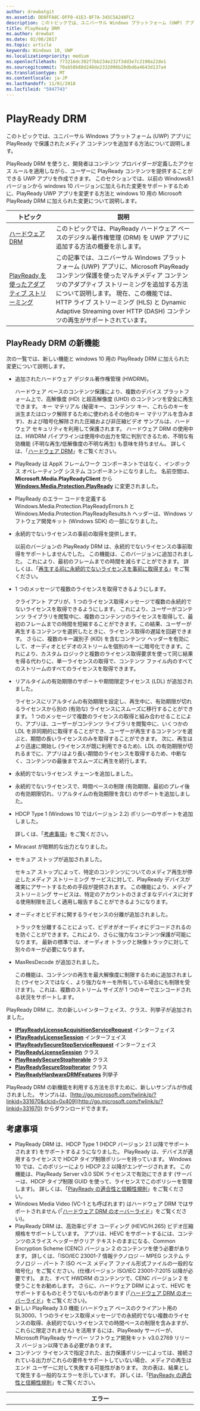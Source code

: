 ```yaml
---
author: drewbatgit
ms.assetid: DD8FFA8C-DFF0-41E3-8F7A-345C5A248FC2
description: このトピックでは、ユニバーサル Windows プラットフォーム (UWP) アプリに PlayReady で保護されたメディア コンテンツを追加する方法について説明します。
title: PlayReady DRM
ms.author: drewbat
ms.date: 02/08/2017
ms.topic: article
keywords: Windows 10, UWP
ms.localizationpriority: medium
ms.openlocfilehash: 773216dc392f7bb234e232f3dd3e7c2190a22de1
ms.sourcegitcommit: 70ab58b88d248de2332096b20dbd6a4643d137a4
ms.translationtype: MT
ms.contentlocale: ja-JP
ms.lasthandoff: 11/01/2018
ms.locfileid: "5947743"
---
```

# <a name="playready-drm"></a>PlayReady DRM



このトピックでは、ユニバーサル Windows プラットフォーム (UWP) アプリに PlayReady で保護されたメディア コンテンツを追加する方法について説明します。

PlayReady DRM を使うと、開発者はコンテンツ プロバイダーが定義したアクセス ルールを適用しながら、ユーザーに PlayReady コンテンツを提供することができる UWP アプリを作成できます。 このセクションでは、以前の Windows8.1 バージョンから windows 10 バージョンに加えられた変更をサポートするために、PlayReady UWP アプリを変更する方法と windows 10 用の Microsoft PlayReady DRM に加えられた変更について説明します。
 
| トピック                                                                     | 説明                                                                                                                                                                                                                                                                             |
|---------------------------------------------------------------------------|-----------------------------------------------------------------------------------------------------------------------------------------------------------------------------------------------------------------------------------------------------------------------------------------|
| [ハードウェア DRM](hardware-drm.md)                                           | このトピックでは、PlayReady ハードウェア ベースのデジタル著作権管理 (DRM) を UWP アプリに追加する方法の概要を示します。                                                                                                                                                                 |
| [PlayReady を使ったアダプティブ ストリーミング](adaptive-streaming-with-playready.md) | この記事では、ユニバーサル Windows プラットフォーム (UWP) アプリに、Microsoft PlayReady コンテンツ保護を使ったマルチメディア コンテンツのアダプティブ ストリーミングを追加する方法について説明します。 現在、この機能では、HTTP ライブ ストリーミング (HLS) と Dynamic Adaptive Streaming over HTTP (DASH) コンテンツの再生がサポートされています。 |

## <a name="whats-new-in-playready-drm"></a>PlayReady DRM の新機能

次の一覧では、新しい機能と windows 10 用の PlayReady DRM に加えられた変更について説明します。

-   追加されたハードウェア デジタル著作権管理 (HWDRM)。

    ハードウェア ベースのコンテンツ保護により、複数のデバイス プラットフォーム上で、高解像度 (HD) と超高解像度 (UHD) のコンテンツを安全に再生できます。 キー マテリアル (秘密キー、コンテンツ キー、これらのキーを派生またはロック解除するために使われるその他のキー マテリアルを含みます)、および暗号化解除された圧縮および非圧縮ビデオ サンプルは、ハードウェア セキュリティを利用して保護されます。 ハードウェア DRM の使用中は、HWDRM パイプラインは使用中の出力を常に判別できるため、不明な有効機能 (不明な再生/低解像度の不明な再生) も意味を持ちません。 詳しくは、「[ハードウェア DRM](hardware-drm.md)」をご覧ください。

-   PlayReady は AppX フレームワーク コンポーネントではなく、インボックス オペレーティング システム コンポーネントになりました。 名前空間は、**Microsoft.Media.PlayReadyClient** から [**Windows.Media.Protection.PlayReady**](https://msdn.microsoft.com/library/windows/apps/dn986454) に変更されました。
-   PlayReady のエラー コードを定義する Windows.Media.Protection.PlayReadyErrors.h と Windows.Media.Protection.PlayReadyResults.h ヘッダーは、Windows ソフトウェア開発キット (Windows SDK) の一部になりました。
-   永続的でないライセンスの事前の取得を提供します。

    以前のバージョンの PlayReady DRM は、永続的でないライセンスの事前取得をサポートしませんでした。 この機能は、このバージョンに追加されました。 これにより、最初のフレームまでの時間を減らすことができます。 詳しくは、「[再生する前に永続的でないライセンスを事前に取得する](#proactively-acquire-a-non-persistent-license-before-playback)」をご覧ください。

-   1 つのメッセージで複数のライセンスを取得できるようにします。

    クライアント アプリが、1 つのライセンス取得メッセージで複数の永続的でないライセンスを取得できるようにします。 これにより、ユーザーがコンテンツ ライブラリを閲覧中に、複数のコンテンツのライセンスを取得して、最初のフレームまでの時間を短縮することができます。この結果、ユーザーが再生するコンテンツを選択したときに、ライセンス取得の遅延を回避できます。 さらに、複数のキー識別子 (KID) を含むコンテンツ ヘッダーを有効にして、オーディオとビデオのストリームを個別のキーに暗号化できます。これにより、カスタム ロジックと複数のライセンス取得要求を使って同じ結果を得る代わりに、単一ライセンスの取得で、コンテンツ ファイル内のすべてのストリームのすべてのライセンスを取得できます。

-   リアルタイムの有効期限のサポートや期間限定ライセンス (LDL) が追加されました。

    ライセンスにリアルタイムの有効期限を設定し、再生中に、有効期限が切れるライセンスから別の (有効な) ライセンスにスムーズに移行することができます。 1 つのメッセージで複数のライセンスの取得と組み合わせることにより、アプリは、ユーザーがコンテンツ ライブラリを閲覧中に、いくつかの LDL を非同期的に取得することができ、ユーザーが再生するコンテンツを選ぶと、期間の長いライセンスのみを取得することができます。 次に、再生はより迅速に開始し (ライセンスが既に利用できるため)、LDL の有効期限が切れるまでに、アプリはより長い期間のライセンスを取得するため、中断なく、コンテンツの最後までスムーズに再生を続行します。

-   永続的でないライセンス チェーンを追加しました。
-   永続的でないライセンスで、時間ベースの制限 (有効期限、最初のプレイ後の有効期限切れ、リアルタイムの有効期限を含む) のサポートを追加しました。
-   HDCP Type 1 (Windows 10 ではバージョン 2.2) ポリシーのサポートを追加しました。

    詳しくは、「[考慮事項](#things-to-consider)」をご覧ください。

-   Miracast が暗黙的な出力となりました。
-   セキュア ストップが追加されました。

    セキュア ストップによって、特定のコンテンツについてのメディア再生が停止したメディア ストリーミング サービスに対して、PlayReady デバイスが確実にアサートするための手段が提供されます。 この機能により、メディア ストリーミング サービスは、特定のアカウントのさまざまなデバイスに対する使用制限を正しく適用し報告することができるようになります。

-   オーディオとビデオに関するライセンスの分離が追加されました。

    トラックを分離することによって、ビデオがオーディオにデコードされるのを防ぐことができます。これにより、さらに強力なコンテンツ保護が可能になります。 最新の標準では、オーディオ トラックと映像トラックに対して別々のキーが必要になります。

-   MaxResDecode が追加されました。

    この機能は、コンテンツの再生を最大解像度に制限するために追加されました (ライセンスではなく、より強力なキーを所有している場合にも制限を受けます)。 これは、複数のストリーム サイズが 1 つのキーでエンコードされる状況をサポートします。

PlayReady DRM に、次の新しいインターフェイス、クラス、列挙子が追加されました。

-   [**IPlayReadyLicenseAcquisitionServiceRequest**](https://msdn.microsoft.com/library/windows/apps/dn986077) インターフェイス
-   [**IPlayReadyLicenseSession**](https://msdn.microsoft.com/library/windows/apps/dn986080) インターフェイス
-   [**IPlayReadySecureStopServiceRequest**](https://msdn.microsoft.com/library/windows/apps/dn986090) インターフェイス
-   [**PlayReadyLicenseSession**](https://msdn.microsoft.com/library/windows/apps/dn986309) クラス
-   [**PlayReadySecureStopIterable**](https://msdn.microsoft.com/library/windows/apps/dn986371) クラス
-   [**PlayReadySecureStopIterator**](https://msdn.microsoft.com/library/windows/apps/dn986375) クラス
-   [**PlayReadyHardwareDRMFeatures**](https://msdn.microsoft.com/library/windows/apps/dn986265) 列挙子

PlayReady DRM の新機能を利用する方法を示すために、新しいサンプルが作成されました。 サンプルは、[http://go.microsoft.com/fwlink/p/?linkid=331670&clcid=0x409](http://go.microsoft.com/fwlink/p/?linkid=331670) からダウンロードできます。

## <a name="things-to-consider"></a>考慮事項

-   PlayReady DRM は、HDCP Type 1 (HDCP バージョン 2.1 以降でサポートされます) をサポートするようになりました。 PlayReady は、デバイスが適用するライセンスで HDCP タイプ制限ポリシーを持っています。 Windows 10 では、このポリシーにより HDCP 2.2 以降がエンゲージされます。 この機能は、PlayReady Server v3.0 SDK ライセンスで有効にできます (サーバーは、HDCP タイプ制限 GUID を使って、ライセンスでこのポリシーを管理します)。 詳しくは、「[PlayReady の適合性と信頼性規則](http://www.microsoft.com/playready/licensing/compliance/)」をご覧ください。
-   Windows Media Video (VC-1 とも呼ばれます) はハードウェア DRM ではサポートされません (「[ハードウェア DRM のオーバーライド](hardware-drm.md#override-hardware-drm)」をご覧ください)。
-   PlayReady DRM は、高効率ビデオ コーディング (HEVC/H.265) ビデオ圧縮規格をサポートしています。 アプリは、HEVC をサポートするには、コンテンツのスライス ヘッダーがクリア テキストのままになる、Common Encryption Scheme (CENC) バージョン 2 のコンテンツを使う必要があります。 詳しくは、「ISO/IEC 23001-7 情報テクノロジ -- MPEG システム テクノロジ -- パート 7: ISO ベース メディア ファイル形式ファイルの一般的な暗号化」をご覧ください。(仕様バージョン ISO/IEC 23001-7:2015 以降が必要です)。 また、すべて HWDRM のコンテンツで、CENC バージョン 2 を使うことをお勧めします。 さらに、ハードウェア DRM によって、HEVC をサポートするものとそうでないものがあります (「[ハードウェア DRM のオーバーライド](hardware-drm.md#override-hardware-drm)」をご覧ください)。
-   新しい PlayReady 3.0 機能 (ハードウェア ベースのクライアント用の SL3000、1 つのライセンス取得メッセージでの永続的でない複数のライセンスの取得、永続的でないライセンスでの時間ベースの制限を含みますが、これらに限定されません) を活用するには、PlayReady サーバーが、Microsoft PlayReady サーバー ソフトウェア開発キット v3.0.2769 リリース バージョン以降である必要があります。
-   コンテンツ ライセンスで指定された、出力保護ポリシーによっては、接続されている出力がこれらの要件をサポートしていない場合、メディアの再生はエンド ユーザーに対して失敗する可能性があります。 次の表は、結果として発生する一般的なエラーを示しています。 詳しくは、「[PlayReady の適合性と信頼性規則](http://www.microsoft.com/playready/licensing/compliance/)」をご覧ください。

| エラー                                                   | 値      | 説明                                                                                                                                                                                                                                                                                                                                                                                                                                                                                                 |
|---------------------------------------------------------|------------|-------------------------------------------------------------------------------------------------------------------------------------------------------------------------------------------------------------------------------------------------------------------------------------------------------------------------------------------------------------------------------------------------------------------------------------------------------------------------------------------------------------|
| ERROR\_GRAPHICS\_OPM\_OUTPUT\_DOES\_NOT\_SUPPORT\_HDCP  | 0xC0262513 | ライセンスの出力保護ポリシーでは、モニターが HDCP をエンゲージする必要がありますが、HDCP をエンゲージできませんでした。                                                                                                                                                                                                                                                                                                                                                                                              |
| MF\_E\_POLICY\_UNSUPPORTED                              | 0xC00D7159 | ライセンスの出力保護ポリシーでは、モニターが HDCP Type 1 をエンゲージする必要がありますが、HDCP Type 1 をエンゲージできませんでした。                                                                                                                                                                                                                                                                                                                                                                                |
| DRM\_E\_TEE\_OUTPUT\_PROTECTION\_REQUIREMENTS\_NOT\_MET | 0x8004CD22 | このエラー コードは、ハードウェア DRM で実行されている場合にのみ発生します。 ライセンスの出力保護ポリシーでは、モニターが HDCP をエンゲージするか、コンテンツの実質的な解像度を減らす必要がありますが、ハードウェア DRM はコンテンツの解像度の減少をサポートしていないため、HDCP をエンゲージできず、コンテンツの実質的な解像度を減らすことができませんでした。 ソフトウェア DRM で、コンテンツは再生されます。 「[ハードウェア DRM を使うための考慮事項](hardware-drm.md#considerations-for-using-hardware-drm)」をご覧ください。 |
| ERROR\_GRAPHICS\_OPM\_NOT\_SUPPORTED                    | 0xc0262500 | グラフィックス ドライバーは、出力保護をサポートしていません。 たとえば、モニターが VGA 経由で接続されているか、デジタル出力用の適切なグラフィックス ドライバーがインストールされていません。 後者の場合、インストールされている一般的なドライバーは Microsoft ベーシック ディスプレイ アダプターであり、適切なグラフィックス ドライバーをインストールすることで、問題が解決されます。                                                                                                                                                  |

## <a name="output-protection"></a>出力保護

次のセクションでは、PlayReady ライセンスの出力保護ポリシーを用いて Windows 10 用の PlayReady DRM を使用する場合の動作について説明します。

PlayReady DRM でサポートされる出力保護レベルは、**Microsoft PlayReady の拡張可能なメディア使用権仕様**に記載されています。 このドキュメントは、PlayReady ライセンス製品に付属しているドキュメント パッケージに含まれています。

> [!NOTE]
> ライセンス サーバーで設定できる出力保護レベルの許容値は、[PlayReady の適合性規則](https://www.microsoft.com/playready/licensing/compliance/)に準拠します。

PlayReady DRM では、PlayReady の適合性規則で指定された出力コネクタ上でのみ出力保護ポリシーを使用してコンテンツを再生できます。 PlayReady の適合性規則で指定された出力コネクタの条件について詳しくは、[PlayReady の適合性と信頼性規則の定義済みの条件](https://www.microsoft.com/playready/licensing/compliance/)をご覧ください

このセクションは、主に Windows 10 用の PlayReady DRM と、一部の Windows クライアントでも利用できる Windows 10 用の PlayReady ハードウェア DRM を使用した出力保護シナリオについて扱います。 PlayReady HWDRM を使用すると、すべての出力保護は Windows TEE 実装内から適用されます ([ハードウェア DRM](hardware-drm.md) をご覧ください)。 このため、PlayReady SWDRM (ソフトウェア DRM) を使用する場合とは一部の動作が異なります。

* 未圧縮デジタル ビデオ用の出力保護レベル (OPL) 270 のサポート。Windows 10 用の PlayReady HWDRM では解像度の低下がサポートされず、HDCP (高帯域幅デジタル コンテンツ保護) がエンゲージされます。 HWDRM の高解像度コンテンツには、270 を超える OPL をお勧めします (ただし、必須ではありません)。 さらに、ライセンス (HDCP バージョン 2.2 以降) で HDCP タイプ制限を設定する必要があります。
* SWDRM とは異なり、HWDRM を使用すると、出力の保護は最も能力の低いモニターに基づいてすべてのモニターに適用されます。 たとえば、ユーザーが 2 台のモニターを接続していて、1 台が HDCP をサポートし、もう 1 台がサポートしていない場合、HDCP をサポートするモニターでコンテンツがレンダリングされているのみの場合でも、ライセンスに HDCP が必要な場合、再生は失敗します。 SWDRM では、HDCP をサポートされているモニターにレンダリングされているのみの場合、コンテンツは再生されます。
* コンテンツのキーとライセンスで、次の条件が満たされていない限り、HWDRM はクライアントで使用され、安全であることが保証されません。
    * ビデオのコンテンツ キーに使われるライセンスには、最低限のセキュリティ レベルとして 3000 が必要です。
    * オーディオは、ビデオとは異なるコンテンツ キーに暗号化される必要があります。また、オーディオに使われるライセンスには、最低限のセキュリティ レベルとして 2000 が必要です。 または、オーディオをプレーン テキストのままにすることもできます。
* すべての SWDRM のシナリオでは、オーディオやビデオのコンテンツ キーに使用される PlayReady ライセンスの最低限のセキュリティ レベルが 2000 以下である必要があります。

### <a name="output-protection-levels"></a>出力保護レベル

次の表では、PlayReady ライセンスのさまざまな OPL 間のマッピングと、Windows 10 用の PlayReady DRM でそれらを適用する方法の概要を示します。

#### <a name="video"></a>ビデオ

<table>
    <tr>
        <th rowspan="2">OPL</th>
        <th>圧縮デジタル ビデオ</th>
        <th colspan="2">未圧縮デジタル ビデオ</th>
        <th>アナログ テレビ</th>
    </tr>
    <tr>
        <th>任意</th>
        <th colspan="2">HDMI、DVI、DisplayPort、MHL</th>
        <th>コンポジット、コンポーネント</th>
    </tr>
    <tr>
        <th>100</th>
        <td rowspan="6">該当なし。\*</td>
        <td colspan="2">コンテンツが渡されます。</td>
        <td>コンテンツが渡されます。</td>
    </tr>
    <tr>
        <th>150</th>
        <td colspan="2" rowspan="2">該当なし。\*</td>
        <td>CGMS-A CopyNever がエンゲージされている場合、または CGMS-A をエンゲージできない場合に、コンテンツが渡されます。</td>
    </tr>
    <tr>
        <th>200</th>
        <td>CGMS-A CopyNever がエンゲージされている場合に、コンテンツが渡されます。</td>
    </tr>
    <tr>
        <th>250</th>
        <td colspan="2">HDCP に対するエンゲージを試みますが、結果にかかわらずコンテンツが渡されます。</td>
        <td rowspan="5">該当なし。\*</td>
    </tr>
    <tr>
        <th>270</th>
        <td><b>SWDRM</b>: HDCP のエンゲージを試みます。 HDCP をエンゲージできない場合、PC は 1 フレームあたりの有効な解像度を 520,000 ピクセルに制限し、コンテンツが渡されます。</td>
        <td><b>HWDRM</b>: HDCP を使用してコンテンツが渡されます。 HDCP をエンゲージできない場合、HDMI ポートと DVI ポートでの再生はブロックされます</td>
    </tr>
    <tr>
        <th>300</th>
        <td colspan="2">
            <p>
                **HDCP のタイプ制限が定義されていない場合:** HDCP でコンテンツを渡されます。 HDCP をエンゲージできない場合、HDMI ポートと DVI ポートでの再生はブロックされます。
            </p>
            <p>
                **HDCP のタイプ制限が定義されている場合**: HDCP 2.2 でコンテンツが渡され、コンテンツ ストリーム タイプが 1 に設定されます。 HDCP をエンゲージできない、またはコンテンツ ストリーム タイプを 1 に設定できない場合、HDMI ポートと DVI ポートでの再生はブロックされます。
            </p>
        </td>
    </tr>
    <tr>
        <th>400</th>
        <td rowspan="2">Windows 10 では、後続の OPL 値に関わらず、圧縮デジタル ビデオ コンテンツが出力に渡されることはありません。 圧縮デジタル ビデオ コンテンツについて詳しくは、<a href="https://www.microsoft.com/playready/licensing/compliance/">PlayReady 製品の適合規則</a>をご覧ください。</td>
        <td colspan="2" rowspan="2">該当なし。\*</td>
    </tr>
    <tr>
        <th>500</th>
    </tr>
</table>
<br/>

\* 出力保護レベルの値の中には、ライセンス サーバーによって設定できないものもあります。 詳しくは、「[PlayReady の適合性規則](https://www.microsoft.com/playready/licensing/compliance/)」をご覧ください。

#### <a name="audio"></a>オーディオ

<table>
    <tr>
        <th rowspan="2">OPL</th>
        <th>圧縮デジタル オーディオ</th>
        <th>未圧縮デジタル オーディオ</th>
        <th>アナログまたは USB オーディオ</th>
    </tr>
    <tr>
        <th>HDMI、DisplayPort、MHL</th>
        <th>HDMI、DisplayPort、MHL</th>
        <th>任意</th>
    </tr>
    <tr>
        <th>100</th>
        <td rowspan="3">コンテンツが渡されます。</td>
        <td>コンテンツが渡されます。</td>
        <td rowspan="5">コンテンツが渡されます。</td>
    </tr>
    <tr>
        <th>150</th>
        <td rowspan="4">コンテンツは渡されません。</td>
    </tr>
    <tr>
        <th>200</th>
    </tr>
    <tr>
        <th>250</th>
        <td>HDMI、DisplayPort、または MHL で HDCP がエンゲージされている場合、または SCMS がエンゲージされて CopyNever に設定されている場合、コンテンツが渡されます。</td>
    </tr>
    <tr>
        <th>300</th>
        <td>HDMI、DisplayPort、または MHL で HDCP がエンゲージされている場合にコンテンツが渡されます。</td>
    </tr>
</table>
<br/>

### <a name="miracast"></a>Miracast

PlayReady DRM では、HDCP 2.0 以降がエンゲージされるとすぐに Miracast 出力を通じてコンテンツを再生できます。 ただし、Windows 10 では Miracast は*デジタル*出力と見なされます。 Miracast シナリオについて詳しくは、[PlayReady の適合規則](https://www.microsoft.com/playready/licensing/compliance/)をご覧ください。 次の表に、PlayReady ライセンスのさまざまな OPL 間のマッピングと、PlayReady DRM でそれらを Miracast 出力に適用する方法について、概要を示します。

<table>
    <tr>
        <th>OPL</th>
        <th>圧縮デジタル オーディオ</th>
        <th>未圧縮デジタル オーディオ</th>
        <th>圧縮デジタル ビデオ</th>
        <th>未圧縮デジタル ビデオ</th>
    </tr>
    <tr>
        <th>100</th>
        <td rowspan="4">HDCP 2.0 以降がエンゲージされている場合はコンテンツが渡されます。 エンゲージできない場合はコンテンツが渡されません。</td>
        <td>HDCP 2.0 以降がエンゲージされている場合はコンテンツが渡されます。 エンゲージできない場合はコンテンツが渡されません。</td>
        <td rowspan="6">該当なし。\*</td>
        <td>HDCP 2.0 以降がエンゲージされている場合はコンテンツが渡されます。 エンゲージできない場合はコンテンツが渡されません。</td>
    </tr>
    <tr>
        <th>150</th>
        <td rowspan="3">コンテンツは渡されません。</td>
        <td rowspan="2">該当なし。\*</td>
    </tr>
    <tr>
        <th>200</th>
    </tr>
    <tr>
        <th>250</th>
        <td rowspan="2">HDCP 2.0 以降がエンゲージされている場合はコンテンツが渡されます。 エンゲージできない場合はコンテンツが渡されません。</td>
    </tr>
    <tr>
        <th>270</th>
        <td colspan="2">該当なし。\*</td>
    </tr>
    <tr>
        <th>300</th>
        <td>HDCP 2.0 以降がエンゲージされている場合はコンテンツが渡されます。 エンゲージできない場合はコンテンツが渡されません。</td>
        <td>コンテンツは渡されません。</td>
        <td>
            <p>
                **HDCP のタイプ制限が定義されていない場合:** HDCP 2.0 以降がエンゲージされている場合はコンテンツが渡されます。 エンゲージできない場合はコンテンツが渡されません。
            </p>
            <p>
                **HDCP のタイプ制限が定義されている場合:** HDCP 2.2 でコンテンツが渡され、コンテンツ ストリーム タイプが 1 に設定されます。 HDCP をエンゲージできない場合、またはコンテンツ ストリーム タイプを 1 に設定できない場合、コンテンツは渡されません。
            </p>        
        </td>
    </tr>
    <tr>
        <th>400</th>
        <td rowspan="2" colspan="2">該当なし。\*</td>
        <td rowspan="2">Windows 10 では、後続の OPL 値に関わらず、圧縮デジタル ビデオ コンテンツが出力に渡されることはありません。 圧縮デジタル ビデオ コンテンツについて詳しくは、<a href="https://www.microsoft.com/playready/licensing/compliance/">PlayReady 製品の適合規則</a>をご覧ください。</td>
        <td rowspan="2">該当なし。\*</td>
    </tr>
    <tr>
        <th>500</th>
    </tr>
</table>
<br/>

\* 出力保護レベルの値の中には、ライセンス サーバーによって設定できないものもあります。 詳しくは、「[PlayReady の適合性規則](https://www.microsoft.com/playready/licensing/compliance/)」をご覧ください。

### <a name="additional-explicit-output-restrictions"></a>その他の明示的な出力制限

次の表では、明示的なデジタル ビデオ出力保護の制限に関する Windows 10 用の PlayReady DRM の実装を説明します。

<table>
    <tr>
        <th>シナリオ</th>
        <th>GUID</th>
        <th>条件</th>
        <th>結果</th>
    </tr>
    <tr>
        <th>有効な解像度の最大のデコード サイズ</th>
        <td>9645E831-E01D-4FFF-8342-0A720E3E028F</td>
        <td>接続された出力: デジタル ビデオ出力、Miracast、HDMI、DVI など</td>
        <td>
            <p>
                次のいずれかに制限される場合にコンテンツが渡されます。  
            </p>
            <ul>
                <li>(a) フレームの幅が最大フレーム幅以下で (ピクセル単位)、フレームの高さが最大フレーム高以下 (ピクセル単位)</li>
                <li>(b) フレームの高さが最大フレーム幅以下で (ピクセル単位)、フレームの幅が最大フレーム高以下 (ピクセル単位)</li>
            </ul>                   
        </td>
    </tr>
    <tr>
        <th>HDCP タイプの制限</th>
        <td>ABB2C6F1-E663-4625-A945-972D17B231E7</td>
        <td>接続された出力: デジタル ビデオ出力、Miracast、HDMI、DVI など</td>
        <td>HDCP 2.2 でコンテンツが渡され、コンテンツ ストリーム タイプが 1 に設定されます。 HDCP 2.2 をエンゲージできない場合、またはコンテンツ ストリーム タイプを 1 に設定できない場合、コンテンツは渡されません。 未圧縮デジタル ビデオ出力の保護レベルに 271 以上の値が指定されている必要もあります。</td>
    </tr>
</table>
<br/>

次の表では、明示的なアナログ ビデオ出力保護の制限に関する Windows 10 用の PlayReady DRM の実装を説明します。

<table>
    <tr>
        <th>シナリオ</th>
        <th>GUID</th>
        <th>条件</th>
        <th colspan="2">結果</th>
    </tr>
    <tr>
        <th>アナログ コンピューター モニター</th>
        <td>D783A191-E083-4BAF-B2DA-E69F910B3772</td>
        <td>接続された出力: VGA、DVI&ndash;アナログなど</td>
        <td><b>SWDRM:</b> PC は有効な解像度を 1 フレームあたり 520,000 epx に制限し、コンテンツが渡されます。</td>
        <td><b>HWDRM:</b> コンテンツは渡されません。</td>
    </tr>
    <tr>
        <th>アナログ コンポーネント</th>
        <td>811C5110-46C8-4C6E-8163-C0482A15D47E</td>
        <td>接続された出力: コンポーネント</td>
        <td><b>SWDRM:</b> PC は有効な解像度を 1 フレームあたり 520,000 epx に制限し、コンテンツが渡されます。</td>
        <td><b>HWDRM:</b> コンテンツは渡されません。</td>
    </tr>
    <tr>
        <th rowspan="2">アナログ テレビ出力</th>
        <td>2098DE8D-7DDD-4BAB-96C6-32EBB6FABEA3</td>
        <td>アナログ テレビの OPL が 151 未満</td>
        <td colspan="2">CGMS-A がエンゲージされる必要があります。</td>
    </tr>
    <tr>
        <td>225CD36F-F132-49EF-BA8C-C91EA28E4369</td>
        <td>アナログ テレビ OPL は 101 未満で、ライセンスには 2098DE8D-7DDD-4BAB-96C6-32EBB6FABEA3 が含まれません。</td>
        <td colspan="2">CGMS-A のエンゲージが試行される必要はありますが、結果にかかわらずコンテンツが再生される可能性があります。</td>
    </tr>
    <tr>
        <th>自動ゲイン制御とカラー ストライプ</th>
        <td>C3FD11C6-F8B7-4D20-B008-1DB17D61F2DA</td>
        <td>520,000 ピクセル以下の解像度でコンテンツがアナログ TV 出力に渡される場合</td>
        <td colspan="2">解像度が 520,000 ピクセル未満のコンポーネント ビデオおよび PAL モードには自動ゲイン制御のみが設定され、解像度が 520,000 ピクセル未満の NTSC には自動ゲイン制御とカラー ストライプ情報が設定されます。これについては、適合規則のテーブル 3.5.7.3 に 記載されています。</td>
    </tr>
    <tr>
        <th>デジタルのみの出力</th>
        <td>760AE755-682A-41E0-B1B3-DCDF836A7306</td>
        <td>接続されている出力がアナログ</td>
        <td colspan="2">コンテンツは渡されません</td>
    </tr>
</table>
<br/>

> [!NOTE]
> "Mini DisplayPort to VGA" のようなアダプター ドングルを再生に使用する場合、Windows 10 ではその出力はデジタル ビデオ出力と見なされ、アナログ ビデオ ポリシーが適用されません。

次の表では、他の状況で再生を可能にする Windows 10 用の PlayReady DRM 実装について説明します。

<table>
    <tr>
        <th>シナリオ</th>
        <th>GUID</th>
        <th>条件</th>
        <th colspan="2">結果</th>
    </tr>
    <tr>
        <th>不明な出力</th>
        <td>786627D8-C2A6-44BE-8F88-08AE255B01A7</td>
        <td>出力を適切に特定できない場合、またはグラフィックス ドライバーで OPM を確立できない場合</td>
        <td><b>SWDRM:</b> コンテンツが渡されます。</td>
        <td><b>HWDRM:</b> コンテンツは渡されません。</td>
    </tr>
    <tr>
        <th>制限のある不明な出力</th>
        <td>B621D91F-EDCC-4035-8D4B-DC71760D43E9</td>
        <td>出力を適切に特定できない場合、またはグラフィックス ドライバーで OPM を確立できない場合</td>
        <td><b>SWDRM:</b> PC は有効な解像度を 1 フレームあたり 520,000 epx に制限し、コンテンツが渡されます。</td>
        <td><b>HWDRM:</b> コンテンツは渡されません。</td>
    </tr>
</table>
<br/>

## <a name="prerequisites"></a>前提条件

PlayReady で保護された UWP アプリの作成を開始する前に、次のソフトウェアがシステムにインストールされている必要があります。

-   Windows 10。
-   UWP アプリの PlayReady DRM の任意のサンプルをコンパイルするが場合、は、Microsoft Visual Studio2015 を使用する必要がありますか、後で、サンプルをコンパイルします。 任意の Windows8.1 ストア アプリ用の PlayReady DRM のサンプルをコンパイルするのに Microsoft Visual Studio2013 を引き続き使用できます。

<!--This is no longer available-->
<!--If you are planning to play back MPEG-2/H.262 content on your app, you must also download and install [Windows 8.1 Media Center Pack](http://go.microsoft.com/fwlink/p/?LinkId=626876).-->

## <a name="playready-uwp-app-migration-guide"></a>PlayReady UWP アプリの移行ガイド

このセクションには、既にある PlayReady Windows 8.x ストア アプリを windows 10 に移行する方法に関する情報が含まれます。

Windows 10 の PlayReady UWP アプリの名前空間は、 **Microsoft.Media.PlayReadyClient**から[**Windows.Media.Protection.PlayReady**](https://msdn.microsoft.com/library/windows/apps/dn986454)に変更されました。 つまり、コード内で以前の名前空間を探し、新しい名前空間に置き換える必要があります。 winmd ファイルは、引き続き参照されます。 Windows 10 オペレーティング システムで windows.media.winmd の一部です。 TH の Windows SDK の一部として、windows.winmd に含まれています。 winmd ファイルは、UWP では、windows.foundation.univeralappcontract.winmd で参照されます。

PlayReady で保護された高解像度 (HD) コンテンツ (1080p) および超高解像度 (UHD) コンテンツを再生するには、PlayReady ハードウェア DRM を実装する必要があります。 PlayReady ハードウェア DRM を実装する方法について詳しくは、「[ハードウェア DRM](hardware-drm.md)」をご覧ください。

一部のコンテンツは、ハードウェア DRM ではサポートされません。 ハードウェア DRM の無効化とソフトウェア DRM の有効化について詳しくは、「[ハードウェア DRM のオーバーライド](hardware-drm.md#override-hardware-drm)」をご覧ください。

メディア保護マネージャーについては、コードに次の設定を必ず含めてください (まだ含まれていない場合)。

```cs
var mediaProtectionManager = new Windows.Media.Protection.MediaProtectionManager();

mediaProtectionManager.Properties["Windows.Media.Protection.MediaProtectionSystemId"] = 
             '{F4637010-03C3-42CD-B932-B48ADF3A6A54}'
var cpsystems = new Windows.Foundation.Collections.PropertySet();
cpsystems["{F4637010-03C3-42CD-B932-B48ADF3A6A54}"] = 
                "Windows.Media.Protection.PlayReady.PlayReadyWinRTTrustedInput";
mediaProtectionManager.Properties["Windows.Media.Protection.MediaProtectionSystemIdMapping"] = cpsystems;

mediaProtectionManager.Properties["Windows.Media.Protection.MediaProtectionContainerGuid"] = 
                "{9A04F079-9840-4286-AB92-E65BE0885F95}";
```

## <a name="proactively-acquire-a-non-persistent-license-before-playback"></a>再生する前に永続的でないライセンスを事前に取得する

このセクションでは、再生を開始する前に、永続的でないライセンスを事前に取得する方法について説明します。

以前のバージョンの PlayReady DRM では、永続的でないライセンスは、再生中のみ反応的に取得できました。 このバージョンでは、再生を開始する前に、永続的でないライセンスを事前に取得することができます。

1.  永続的でないライセンスを格納できる再生セッションを事前に作成します。 例:

    ```cs
    var cpsystems = new Windows.Foundation.Collections.PropertySet();       
    cpsystems["{F4637010-03C3-42CD-B932-B48ADF3A6A54}"] = "Windows.Media.Protection.PlayReady.PlayReadyWinRTTrustedInput"; // PlayReady

    var pmpSystemInfo = new Windows.Foundation.Collections.PropertySet();
    pmpSystemInfo["Windows.Media.Protection.MediaProtectionSystemId"] = "{F4637010-03C3-42CD-B932-B48ADF3A6A54}";
    pmpSystemInfo["Windows.Media.Protection.MediaProtectionSystemIdMapping"] = cpsystems;
    var pmpServer = new Windows.Media.Protection.MediaProtectionPMPServer( pmpSystemInfo );
    ```

2.  その再生セッションをライセンス取得クラスに結び付けます。 例:

    ```cs
    var licenseSessionProperties = new Windows.Foundation.Collections.PropertySet();
    licenseSessionProperties["Windows.Media.Protection.MediaProtectionPMPServer"] = pmpServer;
    var licenseSession = new Windows.Media.Protection.PlayReady.PlayReadyLicenseSession( licenseSessionProperties );
    ```

3.  ライセンス サービス要求を作成します。 例:

    ```cs
    var laSR = licenseSession.CreateLAServiceRequest();
    ```

4.  手順 3. で作成したサービスの要求を使ってライセンスの取得を実行します。 ライセンスは、再生セッションに格納されます。
5.  再生のメディア ソースに再生セッションに結び付けます。 次に例を示します。

    ```cs
    licenseSession.configureMediaProtectionManager( mediaProtectionManager );
    videoPlayer.msSetMediaProtectionManager( mediaProtectionManager );
    ```
    
## <a name="query-for-protection-capabilities"></a>保護機能を照会する
Windows 10 Version 1703 以降では、デコード コーデック、解像度、出力保護 (HDCP) などの HW DRM 機能を照会できます。 クエリを実行するには、[**IsTypeSupported**](https://docs.microsoft.com/uwp/api/windows.media.protection.protectioncapabilities.istypesupported) メソッドを使います。このメソッドには、サポート状態を照会する機能を表す文字列と、クエリの適用先のキー システムを指定する文字列を指定します。 サポートされている文字列値の一覧については、API リファレンスの [**IsTypeSupported**](https://docs.microsoft.com/uwp/api/windows.media.protection.protectioncapabilities.istypesupported) のページをご覧ください。 次のコード例は、このメソッドの使用方法を示しています。  

    ```cs
    using namespace Windows::Media::Protection;

    ProtectionCapabilities^ sr = ref new ProtectionCapabilities();

    ProtectionCapabilityResult result = sr->IsTypeSupported(
    L"video/mp4; codecs=\"avc1.640028\"; features=\"decode-bpp=10,decode-fps=29.97,decode-res-x=1920,decode-res-y=1080\"",
    L"com.microsoft.playready");

    switch (result)
    {
        case ProtectionCapabilityResult::Probably:
        // Queue up UHD HW DRM video
        break;

        case ProtectionCapabilityResult::Maybe:
        // Check again after UI or poll for more info.
        break;

        case ProtectionCapabilityResult::NotSupported:
        // Do not queue up UHD HW DRM video.
        break;
    }
    ```
## <a name="add-secure-stop"></a>セキュア ストップを追加する

このセクションでは、UWP アプリにセキュア ストップを追加する方法を説明します。

セキュア ストップによって、特定のコンテンツについてのメディア再生が停止したメディア ストリーミング サービスに対して、PlayReady デバイスが確実にアサートするための手段が提供されます。 この機能により、メディア ストリーミング サービスは、特定のアカウントのさまざまなデバイスに対する使用制限を正しく適用し報告することができるようになります。

セキュア ストップのチャレンジを送信する主なシナリオが 2 つあります。

-   コンテンツの最後に達したか、ユーザーがメディア プレゼンテーションを途中で停止したため、メディア プレゼンテーションが停止した場合。
-   (システムまたはアプリのクラッシュなどにより) 前回のセッションが予期せずに終了した場合。 アプリは、起動時またはシャットダウン時に、未処理のセキュア ストップ セッションについて照会し、その他のメディア再生とは別にチャレンジを送信する必要があります。

セキュア ストップのサンプル実装については、[http://go.microsoft.com/fwlink/p/?linkid=331670&clcid=0x409](http://go.microsoft.com/fwlink/p/?linkid=331670) にある PlayReady サンプルの securestop.cs ファイルをご覧ください。

## <a name="use-playready-drm-on-xbox-one"></a>Xbox One での PlayReady DRM の使用

Xbox One において UWP アプリで PlayReady DRM を使用するには、まず、アプリの公開に使用するデベロッパー センター アカウントを登録して、PlayReady の使用許可を得る必要があります。 これは次の 2 つのいずれかの方法で行うことができます。

* Microsoft の連絡担当者を通じて許可を申請します。
* デベロッパー センター アカウントと会社名を [pronxbox@microsoft.com](mailto:pronxbox@microsoft.com) に送信して許可を申請します。

許可を受信したら、追加の `<DeviceCapability>` をアプリ マニフェストに追加する必要があります。 アプリケーション マニフェスト デザイナーには現在利用できる設定がないため、これは手動で追加する必要があります。 構成するには、次の手順を実行します。

1. Visual Studio でプロジェクトを開き、**ソリューション エクスプローラー**を開いて **Package.appxmanifest** を右クリックします。
2. **[ファイルを開くアプリケーションの選択]** をクリックして **[XML (テキスト) エディター]** を選択し、**[OK]** をクリックします。
3. `<Capabilities>` タグの間に次の `<DeviceCapability>` を追加します。

    ```xml
    <DeviceCapability Name="6a7e5907-885c-4bcb-b40a-073c067bd3d5" />
    ```

4. ファイルを保存します。

最後に、Xbox One で PlayReady を使用する場合の最後の考慮事項として、開発キットでは、SL150 のみに使用が制限されています (SL2000 や SL3000 のコンテンツは再生できません)。 製品デバイスではセキュリティ レベルの高いコンテンツを再生できますが、開発キットでアプリをテストするには、SL150 のコンテンツを使用する必要があります。 このコンテンツのテストは、次のいずれかの方法で行うことができます。

* SL150 ライセンスを必要とするテスト コンテンツを選択して使用します。
* 特定の認証されたテスト アカウントのみが、特定のコンテンツについて SL150 ライセンスを取得できるようにロジックを実装します。

企業と製品に応じて最適なアプローチを使用してください。


## <a name="see-also"></a>関連項目
- [メディア再生](media-playback.md)




